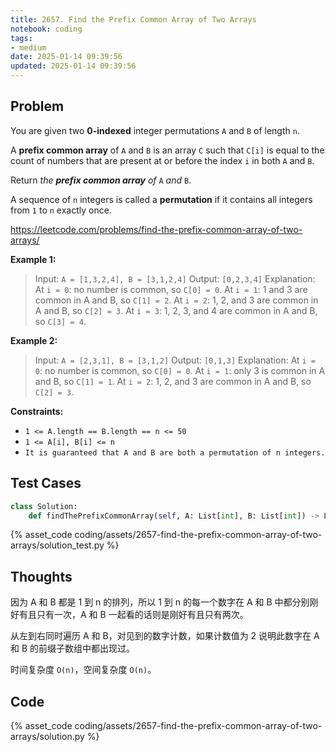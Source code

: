 ```yaml
---
title: 2657. Find the Prefix Common Array of Two Arrays
notebook: coding
tags:
- medium
date: 2025-01-14 09:39:56
updated: 2025-01-14 09:39:56
---
```

## Problem

You are given two **0-indexed** integer permutations `A` and `B` of length `n`.

A **prefix common array** of `A` and `B` is an array `C` such that `C[i]` is equal to the count of numbers that are present at or before the index `i` in both `A` and `B`.

Return _the **prefix common array** of_ `A` _and_ `B`.

A sequence of `n` integers is called a **permutation** if it contains all integers from `1` to `n` exactly once.

<https://leetcode.com/problems/find-the-prefix-common-array-of-two-arrays/>

**Example 1:**

> Input: `A = [1,3,2,4], B = [3,1,2,4]`
> Output: `[0,2,3,4]`
> Explanation: At `i = 0`: no number is common, so `C[0] = 0`.
> At `i = 1`: 1 and 3 are common in A and B, so `C[1] = 2`.
> At `i = 2`: 1, 2, and 3 are common in A and B, so `C[2] = 3`.
> At `i = 3`: 1, 2, 3, and 4 are common in A and B, so `C[3] = 4`.

**Example 2:**

> Input: `A = [2,3,1], B = [3,1,2]`
> Output: `[0,1,3]`
> Explanation: At `i = 0`: no number is common, so `C[0] = 0`.
> At `i = 1`: only 3 is common in A and B, so `C[1] = 1`.
> At `i = 2`: 1, 2, and 3 are common in A and B, so `C[2] = 3`.

**Constraints:**

- `1 <= A.length == B.length == n <= 50`
- `1 <= A[i], B[i] <= n`
- `It is guaranteed that A and B are both a permutation of n integers.`

## Test Cases

``` python
class Solution:
    def findThePrefixCommonArray(self, A: List[int], B: List[int]) -> List[int]:
```

{% asset_code coding/assets/2657-find-the-prefix-common-array-of-two-arrays/solution_test.py %}

## Thoughts

因为 A 和 B 都是 1 到 n 的排列，所以 1 到 n 的每一个数字在 A 和 B 中都分别刚好有且只有一次，A 和 B 一起看的话则是刚好有且只有两次。

从左到右同时遍历 A 和 B，对见到的数字计数，如果计数值为 2 说明此数字在 A 和 B 的前缀子数组中都出现过。

时间复杂度 `O(n)`，空间复杂度 `O(n)`。

## Code

{% asset_code coding/assets/2657-find-the-prefix-common-array-of-two-arrays/solution.py %}
